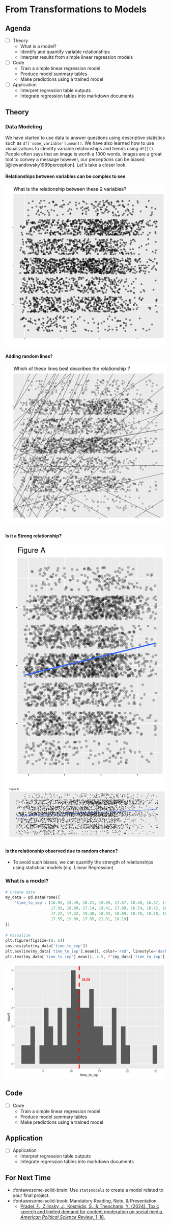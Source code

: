 # From Transformations to Models
## Agenda

- [ ] Theory
    - What is a model?
    - Identify and quantify variable relationships
    - Interpret results from simple linear regression models
- [ ] Code
    - Train a simple linear regression model 
    - Produce model summary tables 
    - Make predictions using a trained model
- [ ] Application
    - Interpret regression table outputs
    - Integrate regression tables into markdown documents

## Theory

### Data Modeling

We have started to use data to answer questions using descriptive statistics such as `df['some_variable'].mean()`. We have also learned how to use visualizations to identify variable relationships and trends using `df[]()`. People often says that an image is worth a 1000 words. Images are a great tool to convey a message however, our perceptions can be biased [@lewandowsky1989perception]. Let's take a closer look.

#### Relationships between variables can be complex to see

![](../images/relation.png)

#### Adding random lines?
![](../images/lines.png)


#### Is it a Strong relationship?
![](../images/model-1.png)
![](../images/model-2.png)

#### Is the relationship observed due to random chance?

- To avoid such biases, we can quantify the strength of relationships using statistical models (e.g. Linear Regression)

### What is a model?

```python
# Create data
my_data = pd.DataFrame({
    'time_to_iep': [16.93, 19.49, 18.21, 19.09, 17.67, 18.48, 16.37, 17.57, 19.18, 18.74, 17.15, 17.76, 17.2, 19.78, 18.34,
                    17.93, 18.09, 17.14, 19.41, 17.99, 16.54, 18.42, 16.65, 19.83, 18.32, 18.13, 16.72, 18.05, 18.5, 19.45,
                    17.22, 17.32, 19.48, 18.93, 18.69, 18.78, 18.58, 18.8, 18.28, 20.06, 18.12, 18.64, 18.16, 17.44, 18.96,
                    17.55, 19.09, 17.95, 21.01, 18.19]
})

# Visualize
plt.figure(figsize=(8, 6))
sns.histplot(my_data['time_to_iep'])
plt.axvline(my_data['time_to_iep'].mean(), color='red', linestyle='dashed', linewidth=1.5)
plt.text(my_data['time_to_iep'].mean(), 4.5, f"{my_data['time_to_iep'].mean():.2f}", color='red', ha='right')
```

![](../images/time-iep.png)


## Code
- [ ] Code
    - Train a simple linear regression model 
    - Produce model summary tables 
    - Make predictions using a trained model

## Application
- [ ] Application
    - Interpret regression table outputs
    - Integrate regression tables into markdown documents


## For Next Time

- :fontawesome-solid-brain: Use `statsmodels` to create a model related to your final project.
- :fontawesome-solid-book: Mandatory Reading, Note, & Presentation
    - [Pradel, F., Zilinsky, J., Kosmidis, S., & Theocharis, Y. (2024). Toxic speech and limited demand for content moderation on social media. *American Political Science Review*, 1-18.](https://www.cambridge.org/core/services/aop-cambridge-core/content/view/405333D7072585903E81BEF1729378F8/S000305542300134Xa.pdf/toxic-speech-and-limited-demand-for-content-moderation-on-social-media.pdf)


